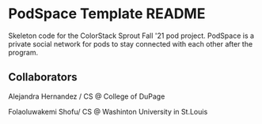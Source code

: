 # PodSpace Template README

Skeleton code for the ColorStack Sprout Fall '21 pod project. PodSpace is a private social network for pods to stay connected with each other after the program.

## Collaborators
Alejandra Hernandez / CS @ College of DuPage

Folaoluwakemi Shofu/ CS @ Washinton University in St.Louis
